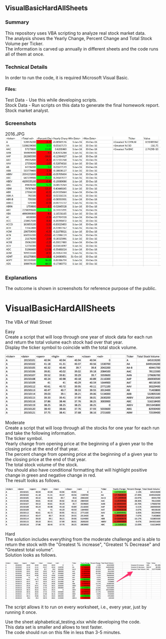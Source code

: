 ## VisualBasicHardAllSheets
### Summary
This repository uses VBA scripting to analyze real stock market data.<br>
The analysis shows the Yearly Change, Percent Change and Total Stock Volume per Ticker.<br>
The information is carved up annually in different sheets and the code runs all of them at once.<br>
### Technical Details
In order to run the code, it is required Microsoft Visual Basic.
#### Files:
Test Data - Use this while developing scripts.<br>
Stock Data - Run scripts on this data to generate the final homework report.<br>
Stock market analyst.<br>
### Screenshots
2016.JPG<br>
![Output](2016.JPG)
### Explanations
The outcome is shown in screenshots for reference purpose of the public.<br>


# VisualBasicHardAllSheets
The VBA of Wall Street<br>

Easy<br>
Create a script that will loop through one year of stock data for each run and return the total volume each stock had over that year.<br>
Display the ticker symbol to coincide with the total stock volume.<br>

![Easy](easy_solution.png)

Moderate<br>
Create a script that will loop through all the stocks for one year for each run and take the following information.<br>
The ticker symbol.<br>
Yearly change from opening price at the beginning of a given year to the closing price at the end of that year.<br>
The percent change from opening price at the beginning of a given year to the closing price at the end of that year.<br>
The total stock volume of the stock.<br>
You should also have conditional formatting that will highlight positive change in green and negative change in red.<br>
The result looks as follows.<br>

![Moderate](moderate_solution.png)


Hard<br>
The solution includes everything from the moderate challenge and is able to return the stock with the "Greatest % increase", "Greatest % Decrease" and "Greatest total volume".<br>
Solution looks as follows.<br>

![Hard](hard_solution.png)


The script allows it to run on every worksheet, i.e., every year, just by running it once.<br>

Use the sheet alphabetical_testing.xlsx while developing the code. <br>
This data set is smaller and allows to test faster.<br>
The code should run on this file in less than 3-5 minutes.<br>
